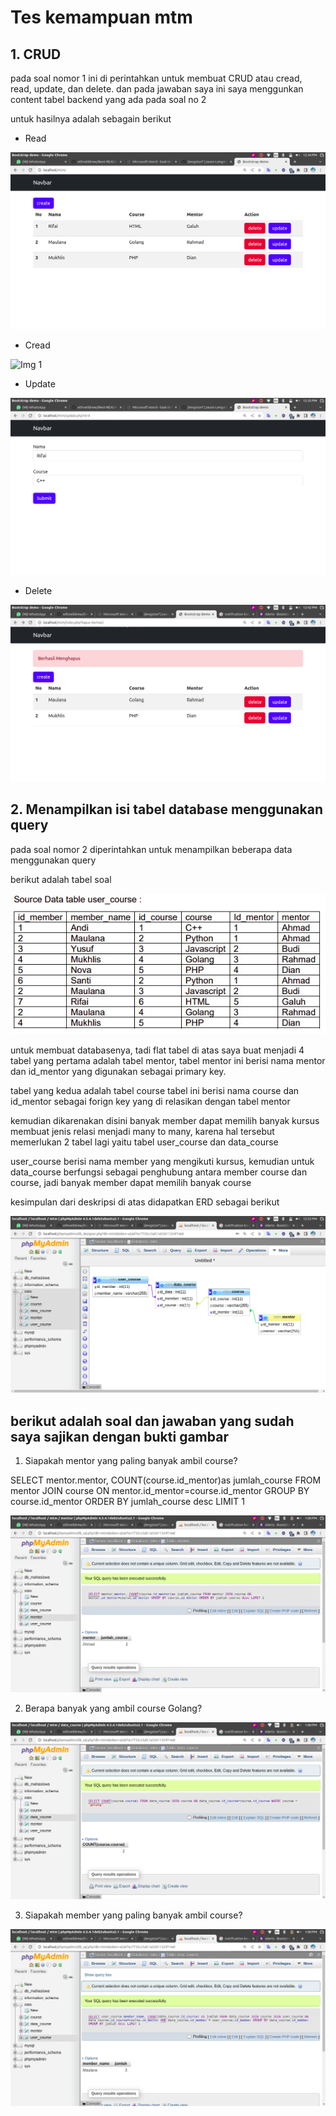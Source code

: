 # Tes kemampuan mtm

## 1. CRUD
pada soal nomor 1 ini di perintahkan untuk membuat CRUD atau cread, read, update, dan delete. dan pada jawaban saya ini saya menggunkan content tabel backend yang ada pada soal no 2

untuk hasilnya adalah sebagain berikut

- Read

![Img 1](assets/read.png)

- Cread

![Img 1](assets/cread.png)

- Update

![Img 1](assets/update.png)

- Delete

![Img 1](assets/delete.png)



## 2. Menampilkan isi tabel database menggunakan query
pada soal nomor 2 diperintahkan untuk menampilkan beberapa data menggunakan query

berikut adalah tabel soal

![Img 1](assets/tabelsoal.jpeg)

untuk membuat databasenya, tadi flat tabel di atas saya buat menjadi 4 tabel
yang pertama adalah tabel mentor, tabel mentor ini berisi nama mentor dan id_mentor yang digunakan sebagai primary key.

tabel yang kedua adalah tabel course tabel ini berisi nama course dan id_mentor sebagai forign key yang di relasikan dengan tabel mentor

kemudian dikarenakan disini banyak member dapat memilih banyak kursus membuat jenis relasi menjadi many to many, karena hal tersebut memerlukan 2 tabel lagi yaitu tabel user_course dan data_course

user_course berisi nama member yang mengikuti kursus, kemudian untuk data_course berfungsi sebagai penghubung antara member course dan course, jadi banyak member dapat memilih banyak course

kesimpulan dari deskripsi di atas didapatkan ERD sebagai berikut


![Img 1](assets/ERD.png)

## berikut adalah soal dan jawaban yang sudah saya sajikan dengan bukti gambar

1. Siapakah mentor yang paling banyak ambil course?

SELECT mentor.mentor, COUNT(course.id_mentor)as jumlah_course 
FROM mentor  JOIN course ON mentor.id_mentor=course.id_mentor 
GROUP BY course.id_mentor
ORDER BY jumlah_course desc
LIMIT 1

![Img 1](assets/no1.png)

2. Berapa banyak yang ambil course Golang?

![Img 1](assets/no2.png)

3. Siapakah member yang paling banyak ambil course? 

![Img 1](assets/no3.png)
